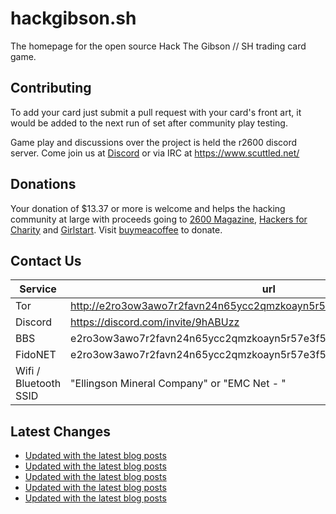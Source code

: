 # hackgibson.sh
The homepage for the open source Hack The Gibson // SH trading card game.


## Contributing

To add your card just submit a pull request with your card's front art, it would be added to the next run of set after community play testing.

Game play and discussions over the project is held the r2600 discord server. Come join us at [Discord](https://discord.com/invite/9hABUzz) or via IRC at https://www.scuttled.net/


## Donations

Your donation of $13.37 or more is welcome and helps the hacking community at large with proceeds going to [2600 Magazine](https://2600.com/), [Hackers for Charity](https://hackersforcharity.org) and [Girlstart](https://girlstart.org).  Visit [buymeacoffee](https://www.buymeacoffee.com/hackgibson.sh) to donate.


## Contact Us

Service | url
-|-
Tor | http://e2ro3ow3awo7r2favn24n65ycc2qmzkoayn5r57e3f56nvjwdcgg32ad.onion
Discord | https://discord.com/invite/9hABUzz
BBS | e2ro3ow3awo7r2favn24n65ycc2qmzkoayn5r57e3f56nvjwdcgg32ad.onion:23
FidoNET | e2ro3ow3awo7r2favn24n65ycc2qmzkoayn5r57e3f56nvjwdcgg32ad.onion:24554
Wifi / Bluetooth SSID | "Ellingson Mineral Company" or "EMC Net - <fidonet address>"

## Latest Changes
<!-- BLOG-POST-LIST:START -->
- [Updated with the latest blog posts](https://github.com/DFW2600/hackgibson.sh/commit/19363a4a26368ea75dd1b6e470ba41390a2f3fc1)
- [Updated with the latest blog posts](https://github.com/DFW2600/hackgibson.sh/commit/76c42d08c1e872f82584cf7da73e53f0e2c6770e)
- [Updated with the latest blog posts](https://github.com/DFW2600/hackgibson.sh/commit/a96521742090388b3c3573607a916aed7dcfdee6)
- [Updated with the latest blog posts](https://github.com/DFW2600/hackgibson.sh/commit/a3b82b2e20765fc902fc7d93d26f9362df830726)
- [Updated with the latest blog posts](https://github.com/DFW2600/hackgibson.sh/commit/1b27b798353833871158e0743bccafc5f9f63ee1)
<!-- BLOG-POST-LIST:END -->
